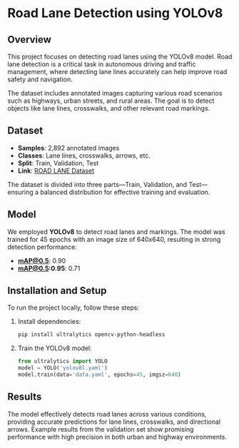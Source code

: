 # Road Lane Detection using YOLOv8

## Overview
This project focuses on detecting road lanes using the YOLOv8 model. Road lane detection is a critical task in autonomous driving and traffic management, where detecting lane lines accurately can help improve road safety and navigation.

The dataset includes annotated images capturing various road scenarios such as highways, urban streets, and rural areas. The goal is to detect objects like lane lines, crosswalks, and other relevant road markings.

## Dataset
- **Samples**: 2,892 annotated images
- **Classes**: Lane lines, crosswalks, arrows, etc.
- **Split**: Train, Validation, Test
- **Link**: [ROAD LANE Dataset](https://www.kaggle.com/datasets/pkdarabi/road-mark-detection)

The dataset is divided into three parts—Train, Validation, and Test—ensuring a balanced distribution for effective training and evaluation.

## Model
We employed **YOLOv8** to detect road lanes and markings. The model was trained for 45 epochs with an image size of 640x640, resulting in strong detection performance:

- **mAP@0.5**: 0.90
- **mAP@0.5:0.95**: 0.71

## Installation and Setup
To run the project locally, follow these steps:

1. Install dependencies:
    ```bash
    pip install ultralytics opencv-python-headless
    ```

2. Train the YOLOv8 model:
    ```python
    from ultralytics import YOLO
    model = YOLO('yolov8l.yaml')
    model.train(data='data.yaml', epochs=45, imgsz=640)
    ```

## Results
The model effectively detects road lanes across various conditions, providing accurate predictions for lane lines, crosswalks, and directional arrows. Example results from the validation set show promising performance with high precision in both urban and highway environments.
